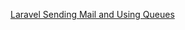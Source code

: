 [Laravel Sending Mail and Using Queues](http://laravelcoding.com/blog/laravel-5-beauty-sending-mail-and-using-queues)

